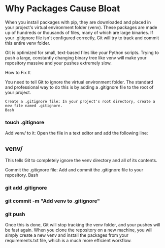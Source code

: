 # Why Packages Cause Bloat

When you install packages with pip, they are downloaded and placed in your project's virtual environment folder (venv). These packages are made up of hundreds or thousands of files, many of which are large binaries. If your .gitignore file isn't configured correctly, Git will try to track and commit this entire venv folder.

Git is optimized for small, text-based files like your Python scripts. Trying to push a large, constantly changing binary tree like venv will make your repository massive and your pushes extremely slow.

How to Fix It

You need to tell Git to ignore the virtual environment folder. The standard and professional way to do this is by adding a .gitignore file to the root of your project.

    Create a .gitignore file: In your project's root directory, create a new file named .gitignore.
    Bash

### touch .gitignore

Add venv/ to it: Open the file in a text editor and add the following line:

## venv/

This tells Git to completely ignore the venv directory and all of its contents.

Commit the .gitignore file: Add and commit the .gitignore file to your repository.
Bash

###    git add .gitignore
### git commit -m "Add venv to .gitignore"
###    git push

Once this is done, Git will stop tracking the venv folder, and your pushes will be fast again. When you clone the repository on a new machine, you will simply create a new venv and install the packages from your requirements.txt file, which is a much more efficient workflow.